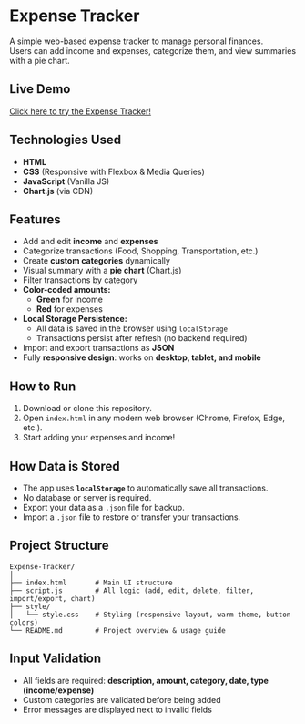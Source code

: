 # Expense Tracker 

A simple web-based expense tracker to manage personal finances.  
Users can add income and expenses, categorize them, and view summaries with a pie chart.

## Live Demo

<a href="https://expense-tracker-seven-chi-11.vercel.app/" target="_blank">Click here to try the Expense Tracker!</a>

## Technologies Used

- **HTML**
- **CSS** (Responsive with Flexbox & Media Queries)
- **JavaScript** (Vanilla JS)
- **Chart.js** (via CDN)

## Features

- Add and edit **income** and **expenses**
- Categorize transactions (Food, Shopping, Transportation, etc.)
- Create **custom categories** dynamically
- Visual summary with a **pie chart** (Chart.js)
- Filter transactions by category
- **Color-coded amounts:**  
  - **Green** for income  
  - **Red** for expenses
- **Local Storage Persistence:**  
  - All data is saved in the browser using `localStorage`  
  - Transactions persist after refresh (no backend required)
- Import and export transactions as **JSON**
- Fully **responsive design**: works on **desktop, tablet, and mobile**

## How to Run

1. Download or clone this repository.
2. Open `index.html` in any modern web browser (Chrome, Firefox, Edge, etc.).
3. Start adding your expenses and income!

## How Data is Stored

- The app uses **`localStorage`** to automatically save all transactions.
- No database or server is required.
- Export your data as a `.json` file for backup.
- Import a `.json` file to restore or transfer your transactions.

## Project Structure

```
Expense-Tracker/
│
├── index.html       # Main UI structure
├── script.js        # All logic (add, edit, delete, filter, import/export, chart)
├── style/
│   └── style.css    # Styling (responsive layout, warm theme, button colors)
└── README.md        # Project overview & usage guide
```

## Input Validation

- All fields are required: **description, amount, category, date, type (income/expense)**
- Custom categories are validated before being added
- Error messages are displayed next to invalid fields

